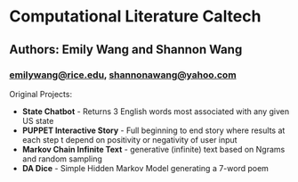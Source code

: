 # Computational Literature Caltech
## Authors: Emily Wang and Shannon Wang
### emilywang@rice.edu, shannonawang@yahoo.com

Original Projects:
- **State Chatbot** - Returns 3 English words most associated with any given US state
- **PUPPET Interactive Story** - Full beginning to end story where results at each step t depend on positivity or negativity of user input
- **Markov Chain Infinite Text** - generative (infinite) text based on Ngrams and random sampling
- **DA Dice** - Simple Hidden Markov Model generating a 7-word poem
